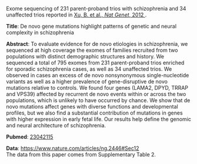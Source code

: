 
Exome sequencing of 231 parent-proband trios with schizophrenia and 34 
unaffected trios reported in 
<a href="https://www.nature.com/articles/ng.2446" target="_blank">
Xu, B. et al., *Nat Genet*, 2012
</a>.

**Title**: De novo gene mutations highlight patterns of genetic and neural complexity in schizophrenia

**Abstract**: To evaluate evidence for de novo etiologies in schizophrenia, we sequenced at
high coverage the exomes of families recruited from two populations with
distinct demographic structures and history. We sequenced a total of 795 exomes
from 231 parent-proband trios enriched for sporadic schizophrenia cases, as
well as 34 unaffected trios. We observed in cases an excess of de novo
nonsynonymous single-nucleotide variants as well as a higher prevalence of
gene-disruptive de novo mutations relative to controls. We found four genes
(LAMA2, DPYD, TRRAP and VPS39) affected by recurrent de novo events within or
across the two populations, which is unlikely to have occurred by chance. We
show that de novo mutations affect genes with diverse functions and
developmental profiles, but we also find a substantial contribution of
mutations in genes with higher expression in early fetal life. Our results help
define the genomic and neural architecture of schizophrenia.

**Pubmed**:
<a href="https://pubmed.ncbi.nlm.nih.gov/23042115/" target="_blank">23042115</a>

**Data**: https://www.nature.com/articles/ng.2446#Sec12  
The data from this paper comes from Supplementary Table 2.